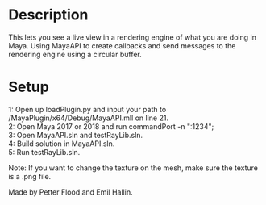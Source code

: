 Description
===============
This lets you see a live view in a rendering engine of what you are doing in Maya.
Using MayaAPI to create callbacks and send messages to the rendering engine using a circular buffer.

Setup
===============
1: Open up loadPlugin.py and input your path to /MayaPlugin/x64/Debug/MayaAPI.mll on line 21.<br />
2: Open Maya 2017 or 2018 and run commandPort -n ":1234";<br />
3: Open MayaAPI.sln and testRayLib.sln.<br />
4: Build solution in MayaAPI.sln.<br />
5: Run testRayLib.sln.<br />

Note: If you want to change the texture on the mesh, make sure the texture is a .png file.

Made by Petter Flood and Emil Hallin.
